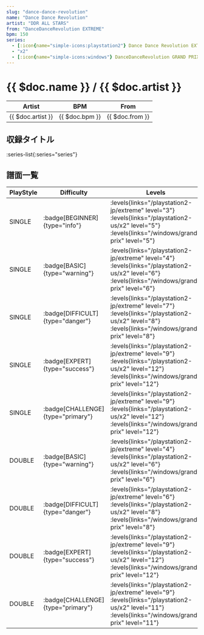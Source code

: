 ```yaml
---
slug: "dance-dance-revolution"
name: "Dance Dance Revolution"
artist: "DDR ALL STARS"
from: "DanceDanceRevolution EXTREME"
bpm: 150
series:
  - [:icon{name="simple-icons:playstation2"} Dance Dance Revolution EXTREME :icon{name="flag:jp-4x3"}](/playstation2-jp/extreme)
  - "x2"
  - [:icon{name="simple-icons:windows"} DanceDanceRevolution GRAND PRIX (グランプリプレー)](/windows/grand-prix)
---
```


# {{ $doc.name }} / {{ $doc.artist }}

|Artist|BPM|From|
|------|---|----|
|{{ $doc.artist }}|{{ $doc.bpm }}|{{ $doc.from }}|

## 収録タイトル

:series-list{:series="series"}

## 譜面一覧

|PlayStyle|Difficulty|Levels|Notes|Movie|
|---------|----------|------|-----|-----|
|SINGLE| :badge[BEGINNER]{type="info"}| :levels{links="/playstation2-jp/extreme" level="3"} :levels{links="/playstation2-us/x2" level="5"}  :levels{links="/windows/grand-prix" level="5"}|127/0||
|SINGLE| :badge[BASIC]{type="warning"}| :levels{links="/playstation2-jp/extreme" level="4"} :levels{links="/playstation2-us/x2" level="6"}  :levels{links="/windows/grand-prix" level="6"}|170/0||
|SINGLE| :badge[DIFFICULT]{type="danger"}| :levels{links="/playstation2-jp/extreme" level="7"} :levels{links="/playstation2-us/x2" level="8"}  :levels{links="/windows/grand-prix" level="8"}|245/4||
|SINGLE| :badge[EXPERT]{type="success"}| :levels{links="/playstation2-jp/extreme" level="9"} :levels{links="/playstation2-us/x2" level="12"}  :levels{links="/windows/grand-prix" level="12"}|352/0||
|SINGLE| :badge[CHALLENGE]{type="primary"}| :levels{links="/playstation2-jp/extreme" level="9"} :levels{links="/playstation2-us/x2" level="12"}  :levels{links="/windows/grand-prix" level="12"}|369/0||
|DOUBLE| :badge[BASIC]{type="warning"}| :levels{links="/playstation2-jp/extreme" level="4"} :levels{links="/playstation2-us/x2" level="6"}  :levels{links="/windows/grand-prix" level="6"}|192/0||
|DOUBLE| :badge[DIFFICULT]{type="danger"}| :levels{links="/playstation2-jp/extreme" level="6"} :levels{links="/playstation2-us/x2" level="8"}  :levels{links="/windows/grand-prix" level="8"}|234/2||
|DOUBLE| :badge[EXPERT]{type="success"}| :levels{links="/playstation2-jp/extreme" level="9"} :levels{links="/playstation2-us/x2" level="12"}  :levels{links="/windows/grand-prix" level="12"}|345/0||
|DOUBLE| :badge[CHALLENGE]{type="primary"}| :levels{links="/playstation2-jp/extreme" level="9"} :levels{links="/playstation2-us/x2" level="11"}  :levels{links="/windows/grand-prix" level="11"}|344/0||
